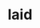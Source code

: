 ---
category: 4-letters
denotation: null
name: laid
reference_link: https://www.etymonline.com/word/laid
root_language: null
root_name: null
title: laid
type: free
word_sums:
- respelling: laid
  sum: 'Laid + '
---